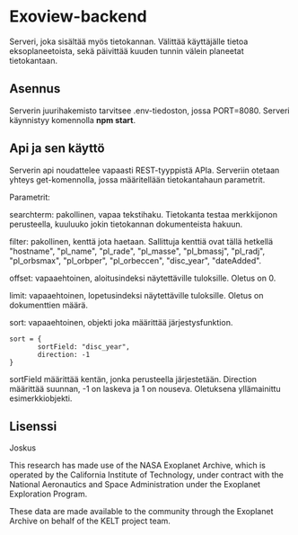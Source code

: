 # Exoview-backend

Serveri, joka sisältää myös tietokannan. Välittää käyttäjälle tietoa eksoplaneetoista, sekä päivittää kuuden tunnin välein planeetat tietokantaan.

## Asennus

Serverin juurihakemisto tarvitsee .env-tiedoston, jossa PORT=8080. Serveri käynnistyy komennolla **npm start**.

## Api ja sen käyttö
Serverin api noudattelee vapaasti REST-tyyppistä APIa. Serveriin otetaan yhteys get-komennolla, jossa määritellään tietokantahaun parametrit.

Parametrit:

searchterm: pakollinen, vapaa tekstihaku. Tietokanta testaa merkkijonon perusteella, kuuluuko jokin tietokannan dokumenteista hakuun.

filter: pakollinen, kenttä jota haetaan. Sallittuja kenttiä ovat tällä hetkellä
    "hostname",
    "pl_name",
    "pl_rade",
    "pl_masse",
    "pl_bmassj",
    "pl_radj",
    "pl_orbsmax",
    "pl_orbper",
    "pl_orbeccen",
    "disc_year",
    "dateAdded".

offset: vapaaehtoinen, aloitusindeksi näytettäville tuloksille. Oletus on 0.

limit: vapaaehtoinen, lopetusindeksi näytettäville tuloksille. Oletus on dokumenttien määrä.

sort: vapaaehtoinen, objekti joka määrittää järjestysfunktion.
    
 ```
 sort = {
        sortField: "disc_year",
        direction: -1
 }
  ```

  sortField määrittää kentän, jonka perusteella järjestetään. Direction määrittää suunnan, -1 on laskeva ja 1 on nouseva. Oletuksena yllämainittu esimerkkiobjekti.

## Lisenssi
Joskus

This research has made use of the NASA Exoplanet Archive, which is operated by the California Institute of Technology, under contract with the National Aeronautics and Space Administration under the Exoplanet Exploration Program.

These data are made available to the community through the Exoplanet Archive on behalf of the KELT project team.
